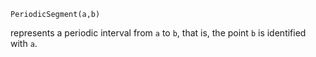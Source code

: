 ```
PeriodicSegment(a,b)
```

represents a periodic interval from `a` to `b`, that is, the point `b` is identified with `a`.
